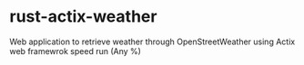 # rust-actix-weather

Web application to retrieve weather through OpenStreetWeather using Actix web framewrok speed run (Any %)